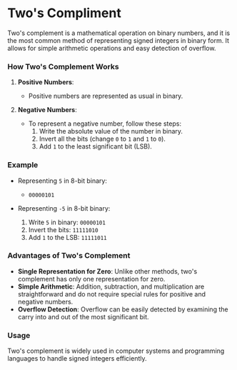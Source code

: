 # Two's Compliment

Two's complement is a mathematical operation on binary numbers, and it is the most common method of representing signed integers in binary form. It allows for simple arithmetic operations and easy detection of overflow.

### How Two's Complement Works

1. **Positive Numbers**:

   - Positive numbers are represented as usual in binary.

2. **Negative Numbers**:
   - To represent a negative number, follow these steps:
     1. Write the absolute value of the number in binary.
     2. Invert all the bits (change `0` to `1` and `1` to `0`).
     3. Add `1` to the least significant bit (LSB).

### Example

- Representing `5` in 8-bit binary:

  - `00000101`

- Representing `-5` in 8-bit binary:
  1. Write `5` in binary: `00000101`
  2. Invert the bits: `11111010`
  3. Add `1` to the LSB: `11111011`

### Advantages of Two's Complement

- **Single Representation for Zero**: Unlike other methods, two's complement has only one representation for zero.
- **Simple Arithmetic**: Addition, subtraction, and multiplication are straightforward and do not require special rules for positive and negative numbers.
- **Overflow Detection**: Overflow can be easily detected by examining the carry into and out of the most significant bit.

### Usage

Two's complement is widely used in computer systems and programming languages to handle signed integers efficiently.
